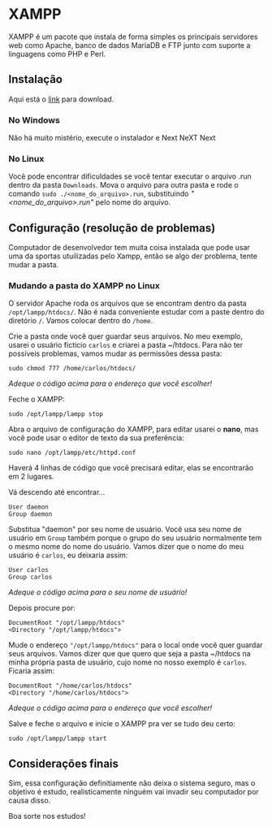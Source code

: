# XAMPP

XAMPP é um pacote que instala de forma simples os principais servidores web como Apache, banco de dados MariaDB e FTP junto com suporte a linguagens como PHP e Perl.

## Instalação

Aqui está o [link](https://www.apachefriends.org/) para download.

### No Windows

Não há muito mistério, execute o instalador e Next NeXT Next

### No Linux

Você pode encontrar dificuldades se você tentar executar o arquivo .run dentro da pasta `Downloads`. Mova o arquivo para outra pasta e rode o comando `sudo ./<nome_do_arquivo>.run`, substituindo *"<nome_do_arquivo>.run"* pelo nome do arquivo.

## Configuração (resolução de problemas)

Computador de desenvolvedor tem muita coisa instalada que pode usar uma da sportas utuilizadas pelo Xampp, então se algo der problema, tente mudar a pasta.

### Mudando a pasta do XAMPP no Linux

O servidor Apache roda os arquivos que se encontram dentro da pasta `/opt/lampp/htdocs/`. Não é nada conveniente estudar com a paste dentro do diretório `/`. Vamos colocar dentro do `/home`.

Crie a pasta onde você quer guardar seus arquivos. No meu exemplo, usarei o usuário fictício `carlos` e criarei a pasta ~/htdocs. Para não ter possíveis problemas, vamos mudar as permissões dessa pasta:

    sudo chmod 777 /home/carlos/htdocs/

*Adeque o código acima para o endereço que você escolher!* 

Feche o XAMPP:

    sudo /opt/lampp/lampp stop

Abra o arquivo de configuração do XAMPP, para editar usarei o **nano**, mas você pode usar o editor de texto da sua preferência:

    sudo nano /opt/lampp/etc/httpd.conf

Haverá 4 linhas de código que você precisará editar, elas se encontrarão em 2 lugares.

Vá descendo até encontrar...

    User daemon
    Group daemon

Substitua "daemon" por seu nome de usuário. Você usa seu nome de usuário em `Group` também porque o grupo do seu usuário normalmente tem o mesmo nome do nome do usuário. Vamos dizer que o nome do meu usuário é `carlos`, eu deixaria assim:

    User carlos
    Group carlos

*Adeque o código acima para o seu nome de usuário!* 

Depois procure por:

    DocumentRoot "/opt/lampp/htdocs"
    <Directory "/opt/lampp/htdocs">

Mude o endereço `"/opt/lampp/htdocs"` para o local onde você quer guardar seus arquivos. Vamos dizer que que quero que seja a pasta ~/htdocs na minha própria pasta de usuário, cujo nome no nosso exemplo é `carlos`. Ficaria assim:

    DocumentRoot "/home/carlos/htdocs"
    <Directory "/home/carlos/htdocs">

*Adeque o código acima para o endereço que você escolher!*

Salve e feche o arquivo e inicie o XAMPP pra ver se tudo deu certo:

    sudo /opt/lampp/lampp start

## Considerações finais

Sim, essa configuração definitiamente não deixa o sistema seguro, mas o objetivo é estudo, realisticamente ninguém vai invadir seu computador por causa disso.

Boa sorte nos estudos!